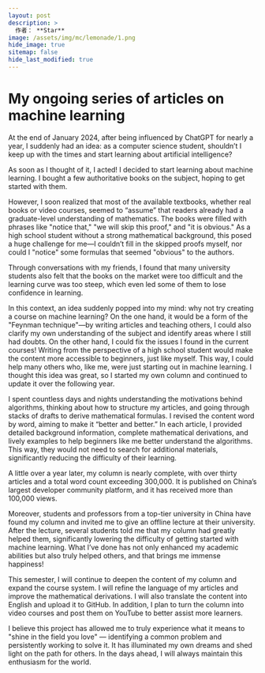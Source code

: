 ```yaml
---
layout: post
description: >
  作者： **Star**
image: /assets/img/mc/lemonade/1.png
hide_image: true
sitemap: false
hide_last_modified: true
---
```


# My ongoing series of articles on machine learning

At the end of January 2024, after being influenced by ChatGPT for nearly a year, I suddenly had an idea: as a computer science student, shouldn’t I keep up with the times and start learning about artificial intelligence?

As soon as I thought of it, I acted! I decided to start learning about machine learning. I bought a few authoritative books on the subject, hoping to get started with them.

However, I soon realized that most of the available textbooks, whether real books or video courses, seemed to “assume” that readers already had a graduate-level understanding of mathematics. The books were filled with phrases like "notice that," "we will skip this proof," and "it is obvious." As a high school student without a strong mathematical background, this posed a huge challenge for me—I couldn’t fill in the skipped proofs myself, nor could I "notice" some formulas that seemed "obvious" to the authors.

Through conversations with my friends, I found that many university students also felt that the books on the market were too difficult and the learning curve was too steep, which even led some of them to lose confidence in learning.

In this context, an idea suddenly popped into my mind: why not try creating a course on machine learning? On the one hand, it would be a form of the "Feynman technique"—by writing articles and teaching others, I could also clarify my own understanding of the subject and identify areas where I still had doubts. On the other hand, I could fix the issues I found in the current courses! Writing from the perspective of a high school student would make the content more accessible to beginners, just like myself. This way, I could help many others who, like me, were just starting out in machine learning.
I thought this idea was great, so I started my own column and continued to update it over the following year.

I spent countless days and nights understanding the motivations behind algorithms, thinking about how to structure my articles, and going through stacks of drafts to derive mathematical formulas. I revised the content word by word, aiming to make it “better and better.” In each article, I provided detailed background information, complete mathematical derivations, and lively examples to help beginners like me better understand the algorithms. This way, they would not need to search for additional materials, significantly reducing the difficulty of their learning.

A little over a year later, my column is nearly complete, with over thirty articles and a total word count exceeding 300,000. It is published on China’s largest developer community platform, and it has received more than 100,000 views.

Moreover, students and professors from a top-tier university in China have found my column and invited me to give an offline lecture at their university. After the lecture, several students told me that my column had greatly helped them, significantly lowering the difficulty of getting started with machine learning. What I’ve done has not only enhanced my academic abilities but also truly helped others, and that brings me immense happiness!

This semester, I will continue to deepen the content of my column and expand the course system. I will refine the language of my articles and improve the mathematical derivations. I will also translate the content into English and upload it to GitHub. In addition, I plan to turn the column into video courses and post them on YouTube to better assist more learners.

I believe this project has allowed me to truly experience what it means to "shine in the field you love" — identifying a common problem and persistently working to solve it. It has illuminated my own dreams and shed light on the path for others.
In the days ahead, I will always maintain this enthusiasm for the world.
